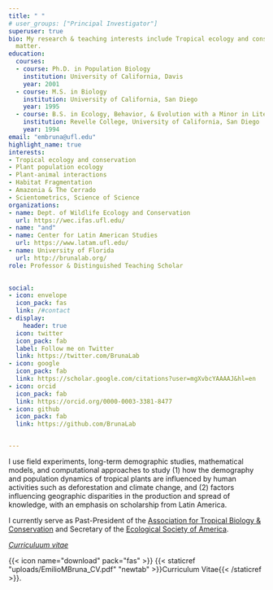 ```yaml
---
title: " "
# user_groups: ["Principal Investigator"]
superuser: true
bio: My research & teaching interests include Tropical ecology and conservation, plant population ecology, plant-animal interactions, scientometrics and bibliometrics, science & science policy in Latin America  
  matter.
education:
  courses:
  - course: Ph.D. in Population Biology
    institution: University of California, Davis
    year: 2001
  - course: M.S. in Biology
    institution: University of California, San Diego
    year: 1995
  - course: B.S. in Ecology, Behavior, & Evolution with a Minor in Literature  
    institution: Revelle College, University of California, San Diego
    year: 1994
email: "embruna@ufl.edu"
highlight_name: true
interests:
- Tropical ecology and conservation
- Plant population ecology
- Plant-animal interactions
- Habitat Fragmentation
- Amazonia & The Cerrado
- Scientometrics, Science of Science
organizations:
- name: Dept. of Wildlife Ecology and Conservation
  url: https://wec.ifas.ufl.edu/
- name: "and" 
- name: Center for Latin American Studies
  url: https://www.latam.ufl.edu/
- name: University of Florida
  url: http://brunalab.org/
role: Professor & Distinguished Teaching Scholar
 

social:
- icon: envelope
  icon_pack: fas
  link: /#contact
- display:
    header: true
  icon: twitter
  icon_pack: fab
  label: Follow me on Twitter
  link: https://twitter.com/BrunaLab
- icon: google
  icon_pack: fab
  link: https://scholar.google.com/citations?user=mgXvbcYAAAAJ&hl=en
- icon: orcid
  icon_pack: fab
  link: https://orcid.org/0000-0003-3381-8477
- icon: github
  icon_pack: fab
  link: https://github.com/BrunaLab


---
```

I use field experiments, long-term demographic studies, mathematical models, and computational approaches to study (1) how the demography and population dynamics of tropical plants are influenced by human activities such as deforestation and climate change, and (2) factors influencing geographic disparities in the production and spread of knowledge, with an emphasis on scholarship from Latin America.  

I currently serve as Past-President of the [Association for Tropical Biology & Conservation](https://tropicalbiology.org/) and Secretary of the [Ecological Society of America](https://www.esa.org/).

[_Curriculuum vitae_](https://github.com/BrunaLab/EmilioMBruna_CV/blob/32b7770e51fd9a927dfca58ed1963227959d031d/EmilioMBruna_CV.pdf)

{{< icon name="download" pack="fas" >}} {{< staticref "uploads/EmilioMBruna_CV.pdf" "newtab" >}}Curriculum Vitae{{< /staticref >}}.

